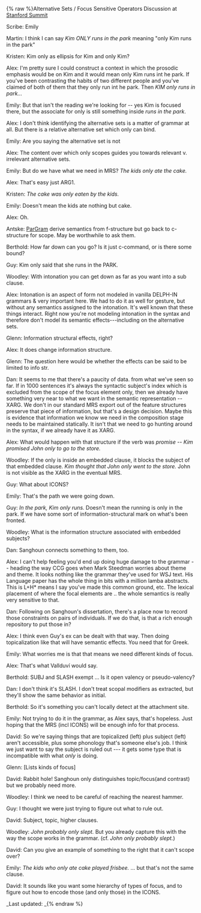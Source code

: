 {% raw %}Alternative Sets / Focus Sensitive Operators Discussion at [Stanford
Summit](../StanfordSchedule)

Scribe: Emily

Martin: I think I can say *Kim ONLY runs in the park* meaning "only Kim
runs in the park"

Kristen: Kim only as ellipsis for Kim and only Kim?

Alex: I'm pretty sure I could construct a context in which the prosodic
emphasis would be on Kim and it would mean only Kim runs int he park. If
you've been contrasting the habits of two different people and you've
claimed of both of them that they only run int he park. Then *KIM only
runs in park…*

Emily: But that isn't the reading we're looking for -- yes Kim is
focused there, but the associate for only is still something inside
*runs in the park*.

Alex: I don't think identifying the alternative sets is a matter of
grammar at all. But there is a relative alternative set which only can
bind.

Emily: Are you saying the alternative set is not

Alex: The content over which only scopes guides you towards relevant v.
irrelevant alternative sets.

Emily: But do we have what we need in MRS? *The kids only ate the cake.*

Alex: That's easy just ARG1.

Kristen: *The cake was only eaten by the kids.*

Emily: Doesn't mean the kids ate nothing but cake.

Alex: Oh.

Antske: [ParGram](/ParGram) derive semantics from f-structure but go
back to c-structure for scope. May be worthwhile to ask them.

Berthold: How far down can you go? Is it just c-command, or is there
some bound?

Guy: Kim only said that she runs in the PARK.

Woodley: With intonation you can get down as far as you want into a sub
clause.

Alex: Intonation is an aspect of form not modeled in vanilla DELPH-IN
grammars & very important here. We had to do it as well for gesture, but
without any semantics assigned to the intonation. It's well known that
these things interact. Right now you're not modeling intonation in the
syntax and therefore don't model its semantic effects---including on the
alternative sets.

Glenn: Information structural effects, right?

Alex: It does change information structure.

Glenn: The question here would be whether the effects can be said to be
limited to info str.

Dan: It seems to me that there's a paucity of data. from what we've seen
so far. If in 1000 sentences it's always the syntactic subject's index
which is excluded from the scope of the focus element only, then we
already have something very near to what we want in the semantic
representation -- XARG. We don't in our standard MRS export out of the
feature structures preserve that piece of information, but that's a
design decision. Maybe this is evidence that information we know we need
in the composition stage needs to be maintained statically. It isn't
that we need to go hunting around in the syntax, if we already have it
as XARG.

Alex: What would happen with that structure if the verb was *promise* --
*Kim promised John only to go to the store.*

Woodley: If the only is inside an embedded clause, it blocks the subject
of that embedded clause. *Kim thought that John only went to the store.*
John is not visible as the XARG in the eventual MRS.

Guy: What about ICONS?

Emily: That's the path we were going down.

Guy: *In the park, Kim only runs.* Doesn't mean the running is only in
the park. If we have some sort of information-structural mark on what's
been fronted.

Woodley: What is the information structure associated with embedded
subjects?

Dan: Sanghoun connects something to them, too.

Alex: I can't help feeling you'd end up doing huge damage to the grammar
-- heading the way CCG goes when Mark Steedman worries about theme and
theme. It looks nothing like the grammar they've used for WSJ text. His
Language paper has the whole thing in bits with a million lamba
abstracts. This is L+H\* means I say you've made this common ground,
etc. The lexical placement of where the focal elements are .. the whole
semantics is really very sensitive to that.

Dan: Following on Sanghoun's dissertation, there's a place now to record
those constraints on pairs of individuals. If we do that, is that a rich
enough repository to put those in?

Alex: I think even Guy's ex can be dealt with that way. Then doing
topicalization like that will have semantic effects. You need that for
Greek.

Emily: What worries me is that that means we need different kinds of
focus.

Alex: That's what Vallduví would say.

Berthold: SUBJ and SLASH exempt … Is it open valency or pseudo-valency?

Dan: I don't think it's SLASH. I don't treat scopal modifiers as
extracted, but they'll show the same behavior as initial.

Berthold: So it's something you can't locally detect at the attachment
site.

Emily: Not trying to do it in the grammar, as Alex says, that's
hopeless. Just hoping that the MRS (incl ICONS) will be enough info for
that process.

David: So we're saying things that are topicalized (left) plus subject
(left) aren't accessible, plus some phonology that's someone else's job.
I think we just want to say the subject is ruled out --- it gets some
type that is incompatible with what *only* is doing.

Glenn: \[Lists kinds of focus\]

David: Rabbit hole! Sanghoun only distinguishes topic/focus(and
contrast) but we probably need more.

Woodley: I think we need to be careful of reaching the nearest hammer.

Guy: I thought we were just trying to figure out what to rule out.

David: Subject, topic, higher clauses.

Woodley: *John probably only slept.* But you already capture this with
the way the scope works in the grammar. (cf. *John only probably
slept.*)

David: Can you give an example of something to the right that it can't
scope over?

Emily: *The kids who only ate cake played frisbee.* … but that's not the
same clause.

David: It sounds like you want some hierarchy of types of focus, and to
figure out how to encode those (and only those) in the ICONS.

_Last updated: _{% endraw %}